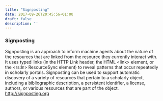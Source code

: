 ```yaml
---
title: "Signposting"
date: 2017-09-26T20:45:56+01:00
draft: false
description: ''
---
```


### Signposting

Signposting is an approach to inform machine agents about the nature of the resources that are linked from the resource they currently interact with. It uses typed links (in the HTTP Link header, the HTML &lt;link&gt; element, or the &lt;rs:ln&gt; ResourceSync element) to reveal patterns that occur repeatedly in scholarly portals. Signposting can be used to support automatic discovery of a variety of resources that pertain to a scholarly object, including a bibliographic description, a persistent identifier, a license, authors, or various resources that are part of the object. http://signposting.org
